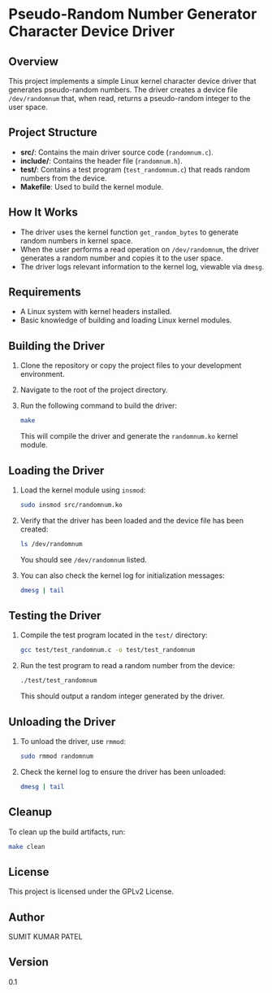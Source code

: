 # Pseudo-Random Number Generator Character Device Driver

## Overview

This project implements a simple Linux kernel character device driver that generates pseudo-random numbers. The driver creates a device file `/dev/randomnum` that, when read, returns a pseudo-random integer to the user space.

## Project Structure

- **src/**: Contains the main driver source code (`randomnum.c`).
- **include/**: Contains the header file (`randomnum.h`).
- **test/**: Contains a test program (`test_randomnum.c`) that reads random numbers from the device.
- **Makefile**: Used to build the kernel module.

## How It Works

- The driver uses the kernel function `get_random_bytes` to generate random numbers in kernel space.
- When the user performs a read operation on `/dev/randomnum`, the driver generates a random number and copies it to the user space.
- The driver logs relevant information to the kernel log, viewable via `dmesg`.

## Requirements

- A Linux system with kernel headers installed.
- Basic knowledge of building and loading Linux kernel modules.

## Building the Driver

1. Clone the repository or copy the project files to your development environment.
2. Navigate to the root of the project directory.
3. Run the following command to build the driver:

    ```bash
    make
    ```

   This will compile the driver and generate the `randomnum.ko` kernel module.

## Loading the Driver

1. Load the kernel module using `insmod`:

    ```bash
    sudo insmod src/randomnum.ko
    ```

2. Verify that the driver has been loaded and the device file has been created:

    ```bash
    ls /dev/randomnum
    ```

    You should see `/dev/randomnum` listed.

3. You can also check the kernel log for initialization messages:

    ```bash
    dmesg | tail
    ```

## Testing the Driver

1. Compile the test program located in the `test/` directory:

    ```bash
    gcc test/test_randomnum.c -o test/test_randomnum
    ```

2. Run the test program to read a random number from the device:

    ```bash
    ./test/test_randomnum
    ```

    This should output a random integer generated by the driver.

## Unloading the Driver

1. To unload the driver, use `rmmod`:

    ```bash
    sudo rmmod randomnum
    ```

2. Check the kernel log to ensure the driver has been unloaded:

    ```bash
    dmesg | tail
    ```

## Cleanup

To clean up the build artifacts, run:

```bash
make clean
```

## License

This project is licensed under the GPLv2 License.

## Author

SUMIT KUMAR PATEL

## Version

0.1